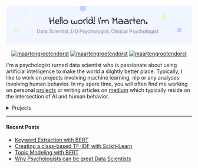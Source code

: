 ![image](https://raw.githubusercontent.com/MaartenGr/MaartenGr/master/images/header.png)

<p align="center">
<a href="https://medium.com/@maartengrootendorst" target="blank"><img align="center" src="https://img.shields.io/badge/-medium-7CB342?style=for-the-badge&labelColor=7CB342&logo=Medium&link=https://medium.com/@maartengrootendorst" alt="maartengrootendorst"/></a>
<a href="https://www.linkedin.com/in/mgrootendorst/" target="blank"><img align="center" src="https://img.shields.io/badge/-LinkedIn-039BE5?style=for-the-badge&logo=Linkedin&logoColor=white&link=https://www.linkedin.com/in/mgrootendorst/" alt="maartengrootendorst"/></a>
<a href="https://twitter.com/maartengr" target="blank"><img align="center" src="https://img.shields.io/badge/-Twitter-A7C0FF?style=for-the-badge&logo=Twitter&logoColor=white&link=https://twitter.com/maartengr" alt="maartengrootendorst"/></a>

</p>

I'm a psychologist turned data scientist who is passionate about using artificial
intelligence to make the world a slightly better place. Typically, I like to 
work on projects involving machine learning, nlp or 
any analyses involving human behavior. In my spare time, you will often
find me working on personal [projects](https://github.com/MaartenGr/Projects) 
or writing articles on [medium](http://medium.com/@maartengrootendorst) which typically reside on the intersection of AI and human behavior. 

<details>
<summary>Projects</summary>
  
  <!---
  | Command | Description |
| --- | --- |
| [Vectors of Locally Aggregated Concepts](https://github.com/MaartenGr/VLAC) | <img src="https://img.shields.io/badge/-NLP-red"> <img src="https://img.shields.io/badge/-Python-blue">|
| ... | ... |
  --->
  
| Project | Tags |
| --- | --- |
| [**BERTopic**: Topic Modeling with BERT](https://github.com/MaartenGr/BERTopic) | <img src="https://img.shields.io/badge/-PyPi-blue"> <img src="https://img.shields.io/badge/-Embeddings-red"> <img src="https://img.shields.io/badge/-cTFIDF-red"> <img src="https://img.shields.io/badge/-UMAP-81D4FA"> <img src="https://img.shields.io/badge/-HDBSCAN-81D4FA"> <img src="https://img.shields.io/badge/-Python-blue">|
| [**KeyBERT**: Keyword Extraction with BERT](https://github.com/MaartenGr/KeyBERT) | <img src="https://img.shields.io/badge/-PyPi-blue"> <img src="https://img.shields.io/badge/-Embeddings-red"> <img src="https://img.shields.io/badge/-MMR-81D4FA"> <img src="https://img.shields.io/badge/-Python-blue">|
| [**SoAn**: Analyzing WhatsApp Messages](https://github.com/MaartenGr/soan) | <img src="https://img.shields.io/badge/-NLP-red"> <img src="https://img.shields.io/badge/-Text%20Mining-red"> <img src="https://img.shields.io/badge/-Python-blue"> |
| [**VLAC**: Vectors of Locally Aggregated Concepts](https://github.com/MaartenGr/VLAC) | <img src="https://img.shields.io/badge/-PyPi-blue"> <img src="https://img.shields.io/badge/-Published-212121"> <img src="https://img.shields.io/badge/-Word%20Embeddings-red"> <img src="https://img.shields.io/badge/-kMeans-81D4FA"> <img src="https://img.shields.io/badge/-Python-blue">|
| [**c-TF-IDF**: Class-based TF-IDF](https://github.com/MaartenGr/cTFIDF) | <img src="https://img.shields.io/badge/-NLP-red"> <img src="https://img.shields.io/badge/-Feature%20Extraction-red"> <img src="https://img.shields.io/badge/-Python-blue"> |
| [**ReinLife**: Artificial Life with Reinforcement Learning](https://github.com/MaartenGr/ReinLife) | <img src="https://img.shields.io/badge/-Reinforcement%20Learning-green"> <img src="https://img.shields.io/badge/-Deep%20Learning-yellow"> <img src="https://img.shields.io/badge/-Python-blue"> |
| [**Reviewer**: Character Popularity](https://github.com/MaartenGr/Reviewer) | <img src="https://img.shields.io/badge/-BERT-red"> <img src="https://img.shields.io/badge/-NER-red"> <img src="https://img.shields.io/badge/-Sentiment-red"> <img src="https://img.shields.io/badge/-Scraper-red"> <img src="https://img.shields.io/badge/-Python-blue"> |
| [Board Game Exploration](https://github.com/MaartenGr/boardgame) | <img src="https://img.shields.io/badge/-Visualization-purple"> <img src="https://img.shields.io/badge/-Streamlit-purple"> <img src="https://img.shields.io/badge/-Heroku-90A4AE"> <img src="https://img.shields.io/badge/-Python-blue"> |
| [Statistically Generated Disney Tournament](https://github.com/MaartenGr/DisneyTournament) | <img src="https://img.shields.io/badge/-Statistics-grey"> <img src="https://img.shields.io/badge/-Scraper-red"> <img src="https://img.shields.io/badge/-Python-blue"> <img src="https://img.shields.io/badge/-R-blue"> |
| [Pothole Detection](https://github.com/MaartenGr/PotholeDetection) | <img src="https://img.shields.io/badge/-Deep%20Learning-yellow"> <img src="https://img.shields.io/badge/-Keras-yellow"> <img src="https://img.shields.io/badge/-Python-blue"> |
| [Optimizing Emté Routes](https://github.com/MaartenGr/Projects/blob/master/Notebooks/RouteOptimization.ipynb) | <img src="https://img.shields.io/badge/-ILP-90A4AE"> <img src="https://img.shields.io/badge/-Simmulated%20Annealing-90A4AE"> <img src="https://img.shields.io/badge/-Python-blue"> |
| [Exploring Explainable ML](https://github.com/MaartenGr/InterpretableML) | <img src="https://img.shields.io/badge/-SHAP-81D4FA"> <img src="https://img.shields.io/badge/-LIME-81D4FA"> <img src="https://img.shields.io/badge/-Python-blue"> |
| [Deploying a Machine Learning Model](https://github.com/MaartenGr/ML-API) | <img src="https://img.shields.io/badge/-Docker-90A4AE"> <img src="https://img.shields.io/badge/-FastAPI-90A4AE"> <img src="https://img.shields.io/badge/-Python-blue"> |
| [Retro Games Reinforcement Learning](https://github.com/MaartenGr/ReinforcementLearning) | <img src="https://img.shields.io/badge/-Reinforcement%20Learning-green"> <img src="https://img.shields.io/badge/-Python-blue"> |
| [Statistical Cross-Validation Techniques](https://github.com/MaartenGr/validation) | <img src="https://img.shields.io/badge/-Wilcoxon-grey"> <img src="https://img.shields.io/badge/-McNemar-grey"> <img src="https://img.shields.io/badge/-Python-blue"> |
| [Cluster Analysis: Creating Customer Segments](https://github.com/MaartenGr/CustomerSegmentation/blob/master/Customer%20Segmentation.ipynb) | <img src="https://img.shields.io/badge/-DBSCAN-81D4FA"> <img src="https://img.shields.io/badge/-kMeans-81D4FA"> <img src="https://img.shields.io/badge/-Python-blue"> |
| [Exploring Advanced Feature Engineering Techniques](https://github.com/MaartenGr/feature-engineering) | <img src="https://img.shields.io/badge/-SMOTE-90A4AE"> <img src="https://img.shields.io/badge/-DFS-90A4AE"> <img src="https://img.shields.io/badge/-Python-blue"> |
| [Predicting and Optimizing Auction Prices](https://github.com/MaartenGr/Projects/blob/master/Notebooks/AuctionAnalysis.ipynb) | <img src="https://img.shields.io/badge/-LightGBM-81D4FA"> <img src="https://img.shields.io/badge/-Genetic%20Algorithms-90A4AE"> <img src="https://img.shields.io/badge/-Python-blue"> |
| [Statistical Analysis using the Hurdle Model](https://github.com/MaartenGr/Projects/blob/master/Notebooks/AppStoreAnalysis.ipynb) | <img src="https://img.shields.io/badge/-Hurdle-grey"> <img src="https://img.shields.io/badge/-ZINB%20Regression-grey"> <img src="https://img.shields.io/badge/-Python-blue"> |
| [Predict and optimize demand](https://github.com/MaartenGr/Projects/blob/master/Notebooks/simulation.ipynb) | <img src="https://img.shields.io/badge/-XGBoost-81D4FA"> <img src="https://img.shields.io/badge/-Bayesian%20Optimization-90A4AE"> <img src="https://img.shields.io/badge/-Python-blue"> |
| [Analyzing Google Takeout Data](https://github.com/MaartenGr/Projects/blob/master/Notebooks/GoogleTakeout.ipynb) | <img src="https://img.shields.io/badge/-Visualization-purple"> <img src="https://img.shields.io/badge/-Python-blue"> |
| [Cars Dashboard](https://github.com/MaartenGr/cars_dashboard) | <img src="https://img.shields.io/badge/-Visualization-purple"> <img src="https://img.shields.io/badge/-Dash-purple">  <img src="https://img.shields.io/badge/-Python-blue"> |
| [Qwixx Visualization](https://github.com/MaartenGr/Projects/blob/master/Notebooks/Scorecard.ipynb) | <img src="https://img.shields.io/badge/-Visualization-purple"> <img src="https://img.shields.io/badge/-Python-blue"> |
| [Academic Journey Visualization](https://github.com/MaartenGr/Projects/blob/master/Notebooks/Grades.ipynb) | <img src="https://img.shields.io/badge/-Visualization-purple"> <img src="https://img.shields.io/badge/-Python-blue"> |
| [Predicting Housing Prices](https://github.com/MaartenGr/Projects/blob/master/Notebooks/HousingPrices.ipynb) | <img src="https://img.shields.io/badge/-XGBoost-81D4FA"> <img src="https://img.shields.io/badge/-Stacking-81D4FA"> <img src="https://img.shields.io/badge/-Python-blue"> |
| [Analyzing FitBit Data](https://github.com/MaartenGr/fitbit/) | <img src="https://img.shields.io/badge/-XGBoost-81D4FA"> <img src="https://img.shields.io/badge/-Python-blue"> |

</details>  

----

#### Recent Posts
<!-- BLOG-POST-LIST:START -->
- [Keyword Extraction with BERT](https://towardsdatascience.com/keyword-extraction-with-bert-724efca412ea?source=rss-22405c3b2875------2)
- [Creating a class-based TF-IDF with Scikit-Learn](https://towardsdatascience.com/creating-a-class-based-tf-idf-with-scikit-learn-caea7b15b858?source=rss-22405c3b2875------2)
- [Topic Modeling with BERT](https://towardsdatascience.com/topic-modeling-with-bert-779f7db187e6?source=rss-22405c3b2875------2)
- [Why Psychologists can be great Data Scientists](https://towardsdatascience.com/why-psychologists-can-be-great-data-scientists-970552b5223?source=rss-22405c3b2875------2)
<!-- BLOG-POST-LIST:END -->



<!--

<img src="https://github-readme-stats.vercel.app/api?username=maartengr&show_icons=true" alt=maartengr />
<p align="left"> <img src="https://komarev.com/ghpvc/?username=maartengr" alt="maartengr" /> </p>

-->
